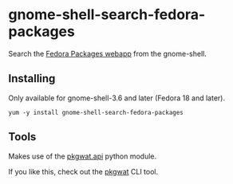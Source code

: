 gnome-shell-search-fedora-packages
==================================

Search the [Fedora Packages webapp](https://apps.fedoraproject.org/packages)
from the gnome-shell.

Installing
----------

Only available for gnome-shell-3.6 and later (Fedora 18 and later).

```
yum -y install gnome-shell-search-fedora-packages
```

Tools
-----

Makes use of the [pkgwat.api](http://pkgwat.rtfd.org) python module.

If you like this, check out the
[pkgwat](http://apps.fedoraproject.org/packages/pkgwat) CLI tool.
